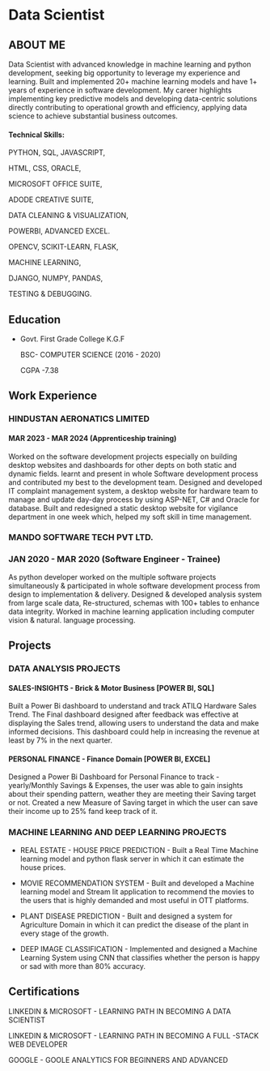 
# Data Scientist

## ABOUT ME
Data Scientist with advanced knowledge in machine learning and python development,
seeking big opportunity to leverage my experience and learning. Built and implemented
20+ machine learning models and have 1+ years of experience in software development.
My career highlights implementing key predictive models and developing data-centric
solutions directly contributing to operational growth and efficiency, applying data
science to achieve substantial business outcomes.

#### Technical Skills: 
PYTHON, SQL, JAVASCRIPT,

HTML, CSS, ORACLE,

MICROSOFT OFFICE SUITE,

ADODE CREATIVE SUITE,

DATA CLEANING & VISUALIZATION,

POWERBI, ADVANCED EXCEL.

OPENCV, SCIKIT-LEARN, FLASK,

MACHINE LEARNING,

DJANGO, NUMPY, PANDAS,

TESTING & DEBUGGING.


## Education
- Govt. First Grade College K.G.F						       		

  BSC- COMPUTER SCIENCE (2016 - 2020)

  CGPA -7.38


## Work Experience
### HINDUSTAN AERONATICS LIMITED
#### MAR 2023 - MAR 2024 (Apprenticeship training)

Worked on the software development projects especially on building desktop websites and
dashboards for other depts on both static and dynamic fields. learnt and present in whole
Software development process and contributed my best to the development team.
Designed and developed IT complaint management system, a desktop website for hardware
team to manage and update day-day process by using ASP-NET, C# and Oracle for database.
Built and redesigned a static desktop website for vigilance department in one week which,
helped my soft skill in time management.

### MANDO SOFTWARE TECH PVT LTD.
### JAN 2020 - MAR 2020 (Software Engineer - Trainee)

As python developer worked on the multiple software projects simultaneously & participated in
whole software development process from design to implementation & delivery.
Designed & developed analysis system from large scale data, Re-structured, schemas with 100+
tables to enhance data integrity.
Worked in machine learning application including computer vision & natural. language processing.

## Projects
### DATA ANALYSIS PROJECTS
#### SALES-INSIGHTS - Brick & Motor Business [POWER BI, SQL]
Built a Power Bi dashboard to understand and track ATILQ Hardware Sales Trend.
The Final dashboard designed after feedback was effective at displaying the Sales trend,
allowing users to understand the data and make informed decisions.
This dashboard could help in increasing the revenue at least by 7% in the next quarter.

#### PERSONAL FINANCE - Finance Domain [POWER BI, EXCEL]
Designed a Power Bi Dashboard for Personal Finance to track - yearly/Monthly Savings &
Expenses, the user was able to gain insights about their spending pattern, weather they are
meeting their Saving target or not. Created a new Measure of Saving target in which the user
can save their income up to 25% fand keep track of it.

### MACHINE LEARNING AND DEEP LEARNING PROJECTS
- REAL ESTATE - HOUSE PRICE PREDICTION - Built a Real Time Machine learning model and
python flask server in which it can estimate the house prices.

- MOVIE RECOMMENDATION SYSTEM - Built and developed a Machine learning model and
Stream lit application to recommend the movies to the users that is highly demanded and most
useful in OTT platforms.

- PLANT DISEASE PREDICTION - Built and designed a system for Agriculture Domain in which
it can predict the disease of the plant in every stage of the growth.

- DEEP IMAGE CLASSIFICATION - Implemented and designed a Machine Learning System
using CNN that classifies whether the person is happy or sad with more than 80% accuracy.



## Certifications

LINKEDIN & MICROSOFT - LEARNING PATH IN BECOMING A DATA SCIENTIST

LINKEDIN & MICROSOFT - LEARNING PATH IN BECOMING A FULL -STACK WEB DEVELOPER

GOOGLE -               GOOLE ANALYTICS FOR BEGINNERS AND ADVANCED







